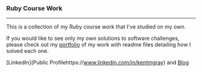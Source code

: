 ###  Ruby Course Work
***

This is a collection of my Ruby course work that I've studied on my own.  

If you would like to see only my own solutions to software challenges, please check out my [portfolio](https://github.com/kentgray/Portfolio-KentGray) of my work with readme files detailing how I solved each one.

[LinkedIn](Public Profilehttps://www.linkedin.com/in/kentmgray) and [Blog](www.kentgray.me)

